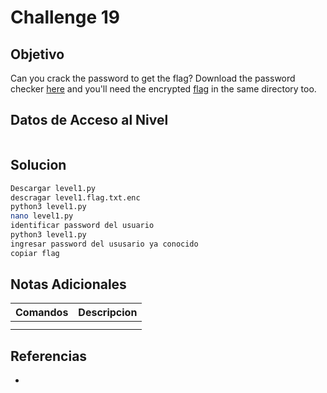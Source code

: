 # Challenge 19
## Objetivo
Can you crack the password to get the flag? Download the password checker [here](https://artifacts.picoctf.net/c/12/level1.py) and you'll need the encrypted [flag](https://artifacts.picoctf.net/c/12/level1.flag.txt.enc) in the same directory too.
## Datos de Acceso al Nivel
```
```
## Solucion
```Bash
Descargar level1.py
descragar level1.flag.txt.enc
python3 level1.py
nano level1.py
identificar password del usuario
python3 level1.py
ingresar password del ususario ya conocido
copiar flag
```
## Notas Adicionales
|**Comandos**|**Descripcion**|
|--------|-------------|
|||
|||
## Referencias
* 